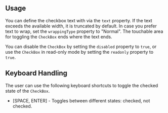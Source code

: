 ## Usage

You can define the checkbox text with via the `text` property. If the text exceeds the available width, it is truncated by default. In case you prefer text to wrap, set the `wrappingType` property to "Normal". The touchable area for toggling the `CheckBox` ends where the text ends.

You can disable the `CheckBox` by setting the `disabled` property to `true`, or use the `CheckBox` in read-only mode by setting the `readonly` property to `true`.

## Keyboard Handling

The user can use the following keyboard shortcuts to toggle the checked state of the `CheckBox`.

- \[SPACE, ENTER\] - Toggles between different states: checked, not checked.
